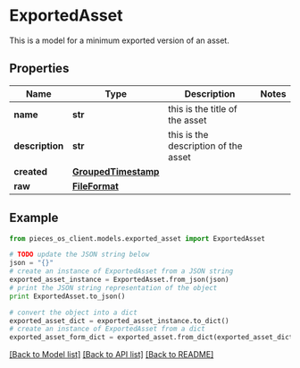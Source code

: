 # ExportedAsset

This is a model for a minimum exported version of an asset.

## Properties

Name | Type | Description | Notes
------------ | ------------- | ------------- | -------------
**name** | **str** | this is the title of the asset  | 
**description** | **str** | this is the description of the asset | 
**created** | [**GroupedTimestamp**](GroupedTimestamp) |  | 
**raw** | [**FileFormat**](FileFormat) |  | 

## Example

```python
from pieces_os_client.models.exported_asset import ExportedAsset

# TODO update the JSON string below
json = "{}"
# create an instance of ExportedAsset from a JSON string
exported_asset_instance = ExportedAsset.from_json(json)
# print the JSON string representation of the object
print ExportedAsset.to_json()

# convert the object into a dict
exported_asset_dict = exported_asset_instance.to_dict()
# create an instance of ExportedAsset from a dict
exported_asset_form_dict = exported_asset.from_dict(exported_asset_dict)
```
[[Back to Model list]](../README#documentation-for-models) [[Back to API list]](../README#documentation-for-api-endpoints) [[Back to README]](../README)


